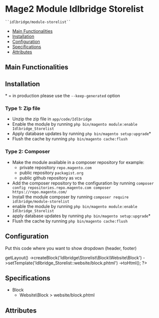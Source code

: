 # Mage2 Module Idlbridge Storelist

    ``idlbridge/module-storelist``

 - [Main Functionalities](#markdown-header-main-functionalities)
 - [Installation](#markdown-header-installation)
 - [Configuration](#markdown-header-configuration)
 - [Specifications](#markdown-header-specifications)
 - [Attributes](#markdown-header-attributes)


## Main Functionalities


## Installation
\* = in production please use the `--keep-generated` option

### Type 1: Zip file

 - Unzip the zip file in `app/code/Idlbridge`
 - Enable the module by running `php bin/magento module:enable Idlbridge_Storelist`
 - Apply database updates by running `php bin/magento setup:upgrade`\*
 - Flush the cache by running `php bin/magento cache:flush`

### Type 2: Composer

 - Make the module available in a composer repository for example:
    - private repository `repo.magento.com`
    - public repository `packagist.org`
    - public github repository as vcs
 - Add the composer repository to the configuration by running `composer config repositories.repo.magento.com composer https://repo.magento.com/`
 - Install the module composer by running `composer require idlbridge/module-storelist`
 - enable the module by running `php bin/magento module:enable Idlbridge_Storelist`
 - apply database updates by running `php bin/magento setup:upgrade`\*
 - Flush the cache by running `php bin/magento cache:flush`


## Configuration

Put this code where you want to show dropdown (header, footer)
<?php
echo $this->getLayout()
->createBlock('Idlbridge\Storelist\Block\Website\Block')
->setTemplate('Idlbridge_Storelist::website/block.phtml')
->toHtml();
    ?>


## Specifications

 - Block
	- Website\Block > website/block.phtml


## Attributes



